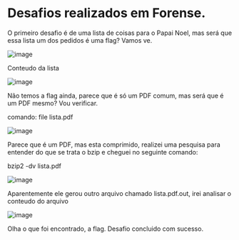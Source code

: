 
# Desafios realizados em Forense.

O primeiro desafio é de uma lista de coisas para o Papai Noel, mas será que essa lista um dos pedidos é uma flag? Vamos ve.

![image](https://user-images.githubusercontent.com/26422836/211176854-1f4667d1-0abe-4df8-9436-159c1d8334d3.png)

Conteudo da lista

![image](https://user-images.githubusercontent.com/26422836/211176873-f5759c8b-8eda-4155-8e60-9ccf32290e95.png)

Não temos a flag ainda, parece que é só um PDF comum, mas será que é um PDF mesmo? Vou verificar.

comando: file lista.pdf

![image](https://user-images.githubusercontent.com/26422836/211176908-e4d48791-4338-405a-b912-165516de2377.png)

Parece que é um PDF, mas esta comprimido, realizei uma pesquisa para entender do que se trata o bzip e cheguei no seguinte comando:

bzip2 -dv lista.pdf 

![image](https://user-images.githubusercontent.com/26422836/211176937-b57efbc1-c08e-40a2-bce4-f92a73812f64.png)

Aparentemente ele gerou outro arquivo chamado lista.pdf.out, irei analisar o conteudo do arquivo

![image](https://user-images.githubusercontent.com/26422836/211176949-4803168f-4049-4353-aabd-cefa6a277858.png)

Olha o que foi encontrado, a flag. Desafio concluido com sucesso.
